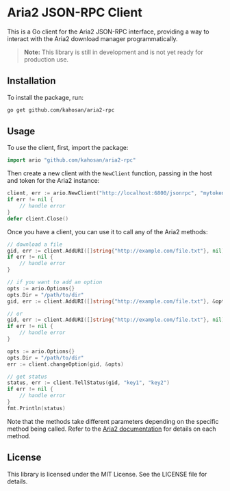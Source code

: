 # Aria2 JSON-RPC Client

This is a Go client for the Aria2 JSON-RPC interface, providing a way to interact with the Aria2 download manager programmatically.

> **Note:** This library is still in development and is not yet ready for production use.


## Installation

To install the package, run:

```bash
go get github.com/kahosan/aria2-rpc
```

## Usage

To use the client, first, import the package:

```go
import ario "github.com/kahosan/aria2-rpc"
```

Then create a new client with the `NewClient` function, passing in the host and token for the Aria2 instance:

```go
client, err := ario.NewClient("http://localhost:6800/jsonrpc", "mytoken")
if err != nil {
    // handle error
}
defer client.Close()
```

Once you have a client, you can use it to call any of the Aria2 methods:

```go
// download a file
gid, err := client.AddURI([]string{"http://example.com/file.txt"}, nil)
if err != nil {
    // handle error
}

// if you want to add an option 
opts := ario.Options{}
opts.Dir = "/path/to/dir"
gid, err := client.AddURI([]string{"http://example.com/file.txt"}, &opts)

// or
gid, err := client.AddURI([]string{"http://example.com/file.txt"}, nil)
if err != nil {
    // handle error
}

opts := ario.Options{}
opts.Dir = "/path/to/dir"
err := client.changeOption(gid, &opts)

// get status
status, err := client.TellStatus(gid, "key1", "key2")
if err != nil {
    // handle error
}
fmt.Println(status)
```

Note that the methods take different parameters depending on the specific method being called. Refer to the [Aria2 documentation](https://aria2.github.io/manual/en/html/aria2c.html#methods) for details on each method.

## License

This library is licensed under the MIT License. See the LICENSE file for details.
